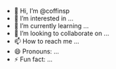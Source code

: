 - 👋 Hi, I’m @coffinsp
- 👀 I’m interested in ...
- 🌱 I’m currently learning ...
- 💞️ I’m looking to collaborate on ...
- 📫 How to reach me ...
- 😄 Pronouns: ...
- ⚡ Fun fact: ...

<!---
coffinsp/coffinsp is a ✨ special ✨ repository because its `README.md` (this file) appears on your GitHub profile.
You can click the Preview link to take a look at your changes.
--->
